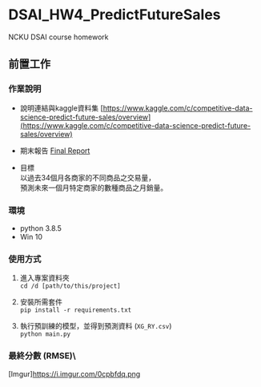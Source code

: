 # DSAI_HW4_PredictFutureSales
NCKU DSAI course homework

## 前置工作
### 作業說明
* 說明連結與kaggle資料集
[https://www.kaggle.com/c/competitive-data-science-predict-future-sales/overview](https://www.kaggle.com/c/competitive-data-science-predict-future-sales/overview)

* 期末報告
[Final Report](https://docs.google.com/document/d/1Mp7WYp4-e5scwGlABrtycoBrwPNWF5Msgc4EOa2OqDU/edit?usp=sharing)

* 目標\
以過去34個月各商家的不同商品之交易量，\
預測未來一個月特定商家的數種商品之月銷量。

### 環境
* python 3.8.5
* Win 10

### 使用方式
1. 進入專案資料夾\
`cd /d [path/to/this/project]` 

2. 安裝所需套件\
`pip install -r requirements.txt`

3. 執行預訓練的模型，並得到預測資料 (`XG_RY.csv`)\
`python main.py`

### 最終分數 (RMSE)\
[Imgur]<https://i.imgur.com/0cpbfdq.png>
